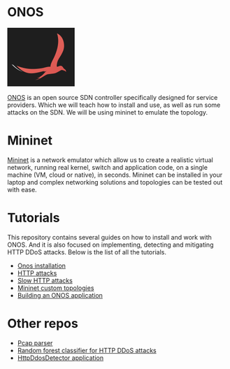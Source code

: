 # ONOS

![ONOS logo](./res/onos_logo.png)

[ONOS](https://onosproject.org/) is an open source SDN controller specifically designed for service providers. Which we will teach how to install and use, as well as run some attacks on the SDN. We will be using mininet to emulate the topology. 

# Mininet

[Mininet](http://mininet.org/) is a network emulator which allow us to create a realistic virtual network, running real kernel, switch and application code, on a single machine (VM, cloud or native), in seconds. Mininet can be installed in your laptop and complex networking solutions and topologies can be tested out with ease.

# Tutorials

This repository contains several guides on how to install and work with ONOS. And it is also focused on implementing, detecting and mitigating HTTP DDoS attacks. Below is the list of all the tutorials.

 - [Onos installation](./INSTALL.md)
 - [HTTP attacks](./HTTP_ATTACKS.md)
 - [Slow HTTP attacks](./SLOW_HTTP_ATTACKS.md)
 - [Mininet custom topologies](./TOPOLOGIES.md)
 - [Building an ONOS application](./BUILDING_ONOS_APP.md)

# Other repos
- [Pcap parser](https://github.com/jatj/pcapParser)
- [Random forest classifier for HTTP DDoS attacks](https://github.com/jatj/random_forest_http_attacks)
- [HttpDdosDetector application](https://github.com/jatj/httpDetector)